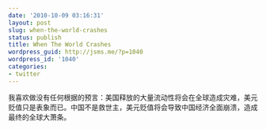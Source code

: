 ```yaml
---
date: '2010-10-09 03:16:31'
layout: post
slug: when-the-world-crashes
status: publish
title: When The World Crashes
wordpress_guid: http://jsms.me/?p=1040
wordpress_id: '1040'
categories:
- twitter
---
```


我喜欢做没有任何根据的预言：美国释放的大量流动性将会在全球造成灾难，美元贬值只是表象而已。中国不是救世主，美元贬值将会导致中国经济全面崩溃，造成最终的全球大萧条。
